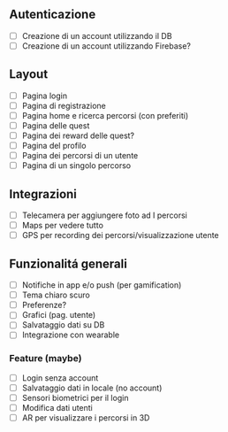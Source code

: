 ## Autenticazione
- [ ] Creazione di un account utilizzando il DB
- [ ] Creazione di un account utilizzando Firebase?

## Layout
- [ ] Pagina login
- [ ] Pagina di registrazione
- [ ] Pagina home e ricerca percorsi (con preferiti)
- [ ] Pagina delle quest
- [ ] Pagina dei reward delle quest?
- [ ] Pagina del profilo
- [ ] Pagina dei percorsi di un utente
- [ ] Pagina di un singolo percorso

## Integrazioni
- [ ] Telecamera per aggiungere foto ad I percorsi
- [ ] Maps per vedere tutto
- [ ] GPS per recording dei percorsi/visualizzazione utente

## Funzionalitá generali
- [ ] Notifiche in app e/o push (per gamification)
- [ ] Tema chiaro scuro
- [ ] Preferenze?
- [ ] Grafici (pag. utente)
- [ ] Salvataggio dati su DB
- [ ] Integrazione con wearable

### Feature (maybe)
- [ ] Login senza account
- [ ] Salvataggio dati in locale (no account)
- [ ] Sensori biometrici per il login
- [ ] Modifica dati utenti
- [ ] AR per visualizzare i percorsi in 3D